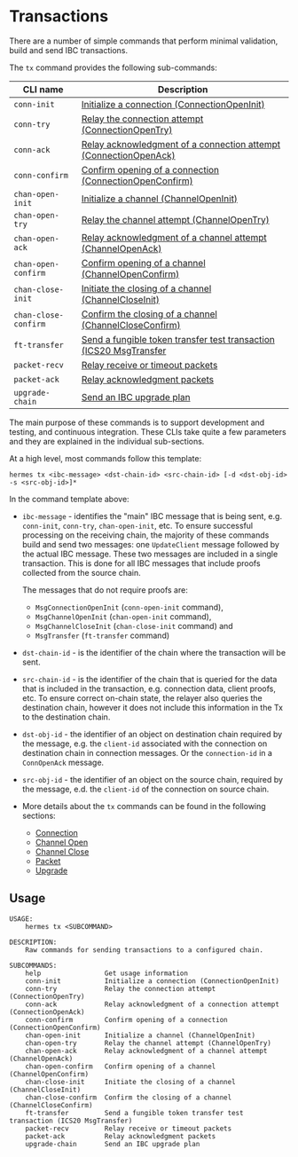 # Transactions

There are a number of simple commands that perform minimal validation, build and
send IBC transactions.

The `tx` command provides the following sub-commands:

| CLI name             | Description                                                                                               |
| -------------------- | --------------------------------------------------------------------------------------------------------- |
| `conn-init`          | [Initialize a connection (ConnectionOpenInit)](./connection.md#connection-init)                           |
| `conn-try`           | [Relay the connection attempt (ConnectionOpenTry)](./connection.md#connection-try)                        |
| `conn-ack`           | [Relay acknowledgment of a connection attempt (ConnectionOpenAck)](./connection.md#connection-ack)        |
| `conn-confirm`       | [Confirm opening of a connection (ConnectionOpenConfirm)](./connection.md#connection-confirm)             |
| `chan-open-init`     | [Initialize a channel (ChannelOpenInit)](./channel-open.md#channel-open-init)                             |
| `chan-open-try`      | [Relay the channel attempt (ChannelOpenTry)](./channel-open.md#channel-open-try)                          |
| `chan-open-ack`      | [Relay acknowledgment of a channel attempt (ChannelOpenAck)](./channel-open.md#channel-open-ack)          |
| `chan-open-confirm`  | [Confirm opening of a channel (ChannelOpenConfirm)](./channel-open.md#channel-open-close)                 |
| `chan-close-init`    | [Initiate the closing of a channel (ChannelCloseInit)](./channel-close.md#channel-close-init)             |
| `chan-close-confirm` | [Confirm the closing of a channel (ChannelCloseConfirm)](./channel-close.md#channel-close-confirm)        |
| `ft-transfer`        | [Send a fungible token transfer test transaction (ICS20 MsgTransfer](./packet.md#fungible-token-transfer) |
| `packet-recv`        | [Relay receive or timeout packets](./packet.md#relay-receive-and-timeout-packets)                         |
| `packet-ack`         | [Relay acknowledgment packets](./packet.md#relay-acknowledgment-packets)                                  |
| `upgrade-chain`      | [Send an IBC upgrade plan](./upgrade.md)                                                                  |

The main purpose of these commands is to support development and testing, and
continuous integration. These CLIs take quite a few parameters and they are
explained in the individual sub-sections.

At a high level, most commands follow this template:

```shell
hermes tx <ibc-message> <dst-chain-id> <src-chain-id> [-d <dst-obj-id> -s <src-obj-id>]*
```

In the command template above:

- `ibc-message` - identifies the "main" IBC message that is being sent, e.g.
  `conn-init`, `conn-try`, `chan-open-init`, etc. To ensure successful
  processing on the receiving chain, the majority of these commands build and
  send two messages: one `UpdateClient` message followed by the actual IBC
  message. These two messages are included in a single transaction. This is done
  for all IBC messages that include proofs collected from the source chain.

  The messages that do not require proofs are:

  - `MsgConnectionOpenInit` (`conn-open-init` command),
  - `MsgChannelOpenInit` (`chan-open-init` command),
  - `MsgChannelCloseInit` (`chan-close-init` command) and
  - `MsgTransfer` (`ft-transfer` command)

- `dst-chain-id` - is the identifier of the chain where the transaction will be
  sent.

- `src-chain-id` - is the identifier of the chain that is queried for the data
  that is included in the transaction, e.g. connection data, client proofs, etc.
  To ensure correct on-chain state, the relayer also queries the destination
  chain, however it does not include this information in the Tx to the
  destination chain.

- `dst-obj-id` - the identifier of an object on destination chain required by
  the message, e.g. the `client-id` associated with the connection on
  destination chain in connection messages. Or the `connection-id` in a
  `ConnOpenAck` message.

- `src-obj-id` - the identifier of an object on the source chain, required by
  the message, e.d. the `client-id` of the connection on source chain.

- More details about the `tx` commands can be found in the following sections:
  - [Connection](./connection.md)
  - [Channel Open](./channel-open.md)
  - [Channel Close](./channel-close.md)
  - [Packet](./packet.md)
  - [Upgrade](./upgrade.md)

## Usage

```shell
USAGE:
    hermes tx <SUBCOMMAND>

DESCRIPTION:
    Raw commands for sending transactions to a configured chain.

SUBCOMMANDS:
    help                Get usage information
    conn-init           Initialize a connection (ConnectionOpenInit)
    conn-try            Relay the connection attempt (ConnectionOpenTry)
    conn-ack            Relay acknowledgment of a connection attempt (ConnectionOpenAck)
    conn-confirm        Confirm opening of a connection (ConnectionOpenConfirm)
    chan-open-init      Initialize a channel (ChannelOpenInit)
    chan-open-try       Relay the channel attempt (ChannelOpenTry)
    chan-open-ack       Relay acknowledgment of a channel attempt (ChannelOpenAck)
    chan-open-confirm   Confirm opening of a channel (ChannelOpenConfirm)
    chan-close-init     Initiate the closing of a channel (ChannelCloseInit)
    chan-close-confirm  Confirm the closing of a channel (ChannelCloseConfirm)
    ft-transfer         Send a fungible token transfer test transaction (ICS20 MsgTransfer)
    packet-recv         Relay receive or timeout packets
    packet-ack          Relay acknowledgment packets
    upgrade-chain       Send an IBC upgrade plan
```
